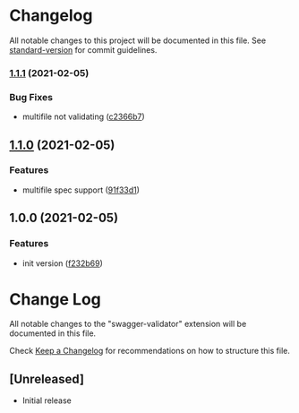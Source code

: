 # Changelog

All notable changes to this project will be documented in this file. See [standard-version](https://github.com/conventional-changelog/standard-version) for commit guidelines.

### [1.1.1](https://github.com/msavastano/swagger-validator-vs/compare/v1.1.0...v1.1.1) (2021-02-05)


### Bug Fixes

* multifile not validating ([c2366b7](https://github.com/msavastano/swagger-validator-vs/commit/c2366b7b584dee37989d5e7d9bb5dae980595a0a))

## [1.1.0](https://github.com/msavastano/swagger-validator-vs/compare/v1.0.0...v1.1.0) (2021-02-05)


### Features

* multifile spec support ([91f33d1](https://github.com/msavastano/swagger-validator-vs/commit/91f33d1bc74a7d7a6ccc1d0b7b1961b8545b7968))

## 1.0.0 (2021-02-05)


### Features

* init version ([f232b69](https://github.com/msavastano/swagger-validator-vs/commit/f232b6932f66dfc81266edc26695c2786450d37d))

# Change Log

All notable changes to the "swagger-validator" extension will be documented in this file.

Check [Keep a Changelog](http://keepachangelog.com/) for recommendations on how to structure this file.

## [Unreleased]

- Initial release